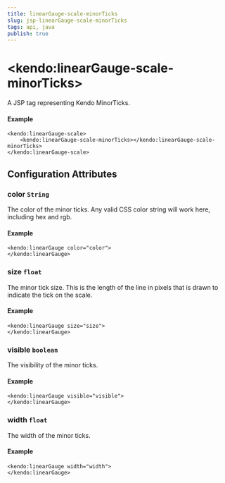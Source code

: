 ```yaml
---
title: linearGauge-scale-minorTicks
slug: jsp-linearGauge-scale-minorTicks
tags: api, java
publish: true
---
```


# \<kendo:linearGauge-scale-minorTicks\>
A JSP tag representing Kendo MinorTicks.

#### Example
    <kendo:linearGauge-scale>
        <kendo:linearGauge-scale-minorTicks></kendo:linearGauge-scale-minorTicks>
    </kendo:linearGauge-scale>


## Configuration Attributes


### color `String`

The color of the minor ticks.
Any valid CSS color string will work here, including hex and rgb.

#### Example
    <kendo:linearGauge color="color">
    </kendo:linearGauge>



### size `float`

The minor tick size.
This is the length of the line in pixels that is drawn to indicate the tick on the scale.

#### Example
    <kendo:linearGauge size="size">
    </kendo:linearGauge>



### visible `boolean`

The visibility of the minor ticks.

#### Example
    <kendo:linearGauge visible="visible">
    </kendo:linearGauge>



### width `float`

The width of the minor ticks.

#### Example
    <kendo:linearGauge width="width">
    </kendo:linearGauge>


